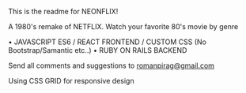 This is the readme for NEONFLIX!

A 1980's remake of NETFLIX.
Watch your favorite 80's movie by genre

• JAVASCRIPT ES6 / REACT FRONTEND / CUSTOM CSS (No Bootstrap/Samantic etc..)
• RUBY ON RAILS BACKEND

Send all comments and suggestions to romanpirag@gmail.com

Using CSS GRID for responsive design
